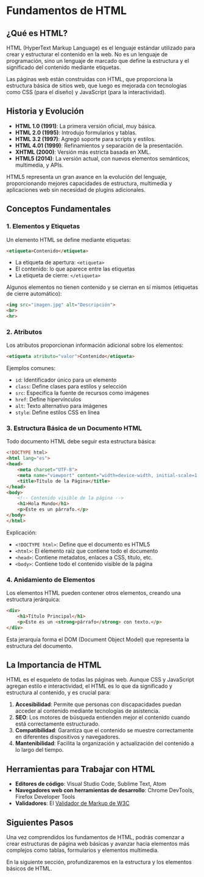 # Fundamentos de HTML

## ¿Qué es HTML?

HTML (HyperText Markup Language) es el lenguaje estándar utilizado para crear y estructurar el contenido en la web. No es un lenguaje de programación, sino un lenguaje de marcado que define la estructura y el significado del contenido mediante etiquetas.

Las páginas web están construidas con HTML, que proporciona la estructura básica de sitios web, que luego es mejorada con tecnologías como CSS (para el diseño) y JavaScript (para la interactividad).

## Historia y Evolución

- **HTML 1.0 (1991)**: La primera versión oficial, muy básica.
- **HTML 2.0 (1995)**: Introdujo formularios y tablas.
- **HTML 3.2 (1997)**: Agregó soporte para scripts y estilos.
- **HTML 4.01 (1999)**: Refinamientos y separación de la presentación.
- **XHTML (2000)**: Versión más estricta basada en XML.
- **HTML5 (2014)**: La versión actual, con nuevos elementos semánticos, multimedia, y APIs.

HTML5 representa un gran avance en la evolución del lenguaje, proporcionando mejores capacidades de estructura, multimedia y aplicaciones web sin necesidad de plugins adicionales.

## Conceptos Fundamentales

### 1. Elementos y Etiquetas

Un elemento HTML se define mediante etiquetas:

```html
<etiqueta>Contenido</etiqueta>
```

- La etiqueta de apertura: `<etiqueta>`
- El contenido: lo que aparece entre las etiquetas
- La etiqueta de cierre: `</etiqueta>`

Algunos elementos no tienen contenido y se cierran en sí mismos (etiquetas de cierre automático):

```html
<img src="imagen.jpg" alt="Descripción">
<br>
<hr>
```

### 2. Atributos

Los atributos proporcionan información adicional sobre los elementos:

```html
<etiqueta atributo="valor">Contenido</etiqueta>
```

Ejemplos comunes:
- `id`: Identificador único para un elemento
- `class`: Define clases para estilos y selección
- `src`: Especifica la fuente de recursos como imágenes
- `href`: Define hipervínculos
- `alt`: Texto alternativo para imágenes
- `style`: Define estilos CSS en línea

### 3. Estructura Básica de un Documento HTML

Todo documento HTML debe seguir esta estructura básica:

```html
<!DOCTYPE html>
<html lang="es">
<head>
    <meta charset="UTF-8">
    <meta name="viewport" content="width=device-width, initial-scale=1.0">
    <title>Título de la Página</title>
</head>
<body>
    <!-- Contenido visible de la página -->
    <h1>Hola Mundo</h1>
    <p>Este es un párrafo.</p>
</body>
</html>
```

Explicación:
- `<!DOCTYPE html>`: Define que el documento es HTML5
- `<html>`: El elemento raíz que contiene todo el documento
- `<head>`: Contiene metadatos, enlaces a CSS, título, etc.
- `<body>`: Contiene todo el contenido visible de la página

### 4. Anidamiento de Elementos

Los elementos HTML pueden contener otros elementos, creando una estructura jerárquica:

```html
<div>
    <h1>Título Principal</h1>
    <p>Este es un <strong>párrafo</strong> con texto.</p>
</div>
```

Esta jerarquía forma el DOM (Document Object Model) que representa la estructura del documento.

## La Importancia de HTML

HTML es el esqueleto de todas las páginas web. Aunque CSS y JavaScript agregan estilo e interactividad, el HTML es lo que da significado y estructura al contenido, y es crucial para:

1. **Accesibilidad**: Permite que personas con discapacidades puedan acceder al contenido mediante tecnologías de asistencia.
2. **SEO**: Los motores de búsqueda entienden mejor el contenido cuando está correctamente estructurado.
3. **Compatibilidad**: Garantiza que el contenido se muestre correctamente en diferentes dispositivos y navegadores.
4. **Mantenibilidad**: Facilita la organización y actualización del contenido a lo largo del tiempo.

## Herramientas para Trabajar con HTML

- **Editores de código**: Visual Studio Code, Sublime Text, Atom
- **Navegadores web con herramientas de desarrollo**: Chrome DevTools, Firefox Developer Tools
- **Validadores**: El [Validador de Markup de W3C](https://validator.w3.org/)

## Siguientes Pasos

Una vez comprendidos los fundamentos de HTML, podrás comenzar a crear estructuras de página web básicas y avanzar hacia elementos más complejos como tablas, formularios y elementos multimedia.

En la siguiente sección, profundizaremos en la estructura y los elementos básicos de HTML. 